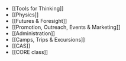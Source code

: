 - [[Tools for Thinking]]
- [[Physics]]
- [[Futures & Foresight]]
- [[Promotion, Outreach, Events & Marketing]]
- [[Administration]]
- [[Camps, Trips & Excursions]]
- [[CAS]]
- [[CORE class]]